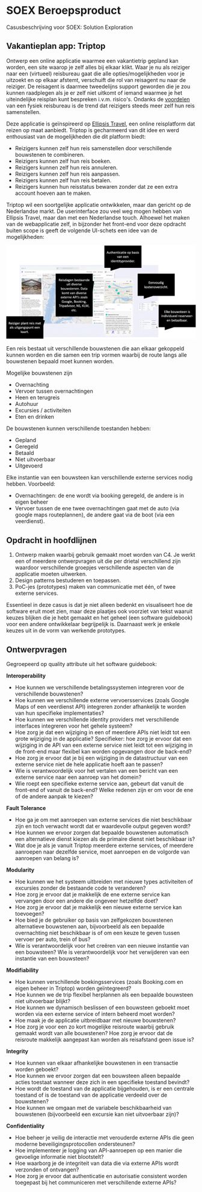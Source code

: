# SOEX Beroepsproduct
Casusbeschrijving voor SOEX: Solution Exploration

## Vakantieplan app: Triptop

Ontwerp een online applicatie waarmee een vakantietrip gepland kan worden, een site waarop je zelf alles bij elkaar klikt. Waar je nu als reiziger naar een (virtueel) reisbureau gaat die alle opties/mogelijkheden voor je uitzoekt en op elkaar afstemt, verschuift die rol van reisagent nu naar de reiziger. De reisagent is daarmee tweedelijns support geworden die je zou kunnen raadplegen als je er zelf niet uitkomt of iemand waarmee je het uiteindelijke reisplan kunt bespreken i.v.m. risico's. Ondanks de [voordelen](https://fd.nl/samenleving/1548189/in-opkomst-het-fysieke-reisbureau?gift=wqenk) van een fysiek reisbureau is de trend dat reizigers steeds meer zelf hun reis samenstellen.

Deze applicatie is geïnspireerd op [Ellipsis Travel](https://www.ellipsistravel.com/), een online reisplatform dat reizen op maat aanbiedt. Triptop is gecharmeerd van dit idee en werd enthousiast van de mogelijkheden die dit platform biedt:

- Reizigers kunnen zelf hun reis samenstellen door verschillende bouwstenen te combineren.
- Reizigers kunnen zelf hun reis boeken.
- Reizigers kunnen zelf hun reis annuleren.
- Reizigers kunnen zelf hun reis aanpassen.
- Reizigers kunnen zelf hun reis betalen.
- Reizigers kunnen hun reisstatus bewaren zonder dat ze een extra account hoeven aan te maken.

Triptop wil een soortgelijke applicatie ontwikkelen, maar dan gericht op de Nederlandse markt. De userinterface zou veel weg mogen hebben van Ellipsis Travel, maar dan met een Nederlandse touch. Alhoewel het maken van de webapplicatie zelf, in bijzonder het front-end voor deze opdracht buiten scope is geeft de volgende UI-schets een idee van de mogelijkheden:

![UI-schets](opdracht-diagrammen/example-ellipsistravel.png)

Een reis bestaat uit verschillende bouwstenen die aan elkaar gekoppeld kunnen worden en die samen een trip vormen waarbij de route langs alle bouwstenen bepaald moet kunnen worden. 

Mogelijke bouwstenen zijn 
- Overnachting
- Vervoer tussen overnachtingen
- Heen en terugreis
- Autohuur
- Excursies / activiteiten
- Eten en drinken

De bouwstenen kunnen verschillende toestanden hebben: 
- Gepland
- Geregeld
- Betaald
- Niet uitvoerbaar
- Uitgevoerd

Elke instantie van een bouwsteen kan verschillende externe services nodig hebben. 
Voorbeeld:

- Overnachtingen: de ene wordt via booking geregeld, de andere is in eigen beheer
- Vervoer tussen de ene twee overnachtingen gaat met de auto (via google maps routeplannen), de andere gaat via de boot (via een veerdienst).

## Opdracht in hoofdlijnen

1. Ontwerp maken waarbij gebruik gemaakt moet worden van C4. Je werkt een of meerdere ontwerpvragen uit die per drietal verschillend zijn waardoor verschillende groepjes verschillende aspecten van de applicatie moeten uitwerken.
2. Design patterns bestuderen en toepassen. 
3. PoC-jes (prototypes) maken van communicatie met één, of twee externe services.

Essentieel in deze casus is dat je niet alleen bedenkt en visualiseert hoe de software eruit moet zien, maar deze plaatjes ook voorziet van tekst waaruit keuzes blijken die je hebt gemaakt en het geheel (een software guidebook) voor een andere ontwikkelaar begrijpelijk is. Daarnaast werk je enkele keuzes uit in de vorm van werkende prototypes. 

## Ontwerpvragen

Gegroepeerd op quality attribute uit het software guidebook:

**Interoperability**
* Hoe kunnen we verschillende betalingssystemen integreren voor de verschillende bouwstenen?
* Hoe kunnen we verschillende externe vervoersservices (zoals Google Maps of een veerdienst API) integreren zonder afhankelijk te worden van hun specifieke implementaties?
* Hoe kunnen we verschillende identity providers met verschillende interfaces integreren voor het gehele systeem?
* Hoe zorg je dat een wijziging in een of meerdere APIs niet leidt tot een grote wijziging in de applicatie? Specifieker: hoe zorg je ervoor dat een wijziging in de API van een externe service niet leidt tot een wijziging in de front-end maar flexibel kan worden opgevangen door de back-end?
* Hoe zorg je ervoor dat je bij een wijziging in de datastructuur van een externe service niet de hele applicatie hoeft aan te passen?
* Wie is verantwoordelijk voor het vertalen van een bericht van een externe service naar een aanroep van het domein?
* Wie roept een specifieke externe service aan, gebeurt dat vanuit de front-end of vanuit de back-end? Welke redenen zijn er om voor de ene of de andere aanpak te kiezen?

**Fault Tolerance**
* Hoe ga je om met aanroepen van externe services die niet beschikbaar zijn en toch verwacht wordt dat er waardevolle output gegeven wordt?
* Hoe kunnen we ervoor zorgen dat bepaalde bouwstenen automatisch een alternatieve dienst kiezen als de primaire dienst niet beschikbaar is?
* Wat doe je als je vanuit Triptop meerdere externe services, of meerdere aanroepen naar dezelfde service, moet aanroepen en de volgorde van aanroepen van belang is?

**Modularity**
* Hoe kunnen we het systeem uitbreiden met nieuwe types activiteiten of excursies zonder de bestaande code te veranderen?
* Hoe zorg je ervoor dat je makkelijk de ene externe service kan vervangen door een andere die ongeveer hetzelfde doet?
* Hoe zorg je ervoor dat je makkelijk een nieuwe externe service kan toevoegen?
* Hoe bied je de gebruiker op basis van zelfgekozen bouwstenen alternatieve bouwstenen aan, bijvoorbeeld als een bepaalde overnachting niet beschikbaar is of om een keuze te geven tussen vervoer per auto, trein of bus?
* Wie is verantwoordelijk voor het creëren van een nieuwe instantie van een bouwsteen? Wie is verantwoordelijk voor het verwijderen van een instantie van een bouwsteen?

**Modifiability**
* Hoe kunnen verschillende boekingsservices (zoals Booking.com en eigen beheer in Triptop) worden geïntegreerd?
* Hoe kunnen we de trip flexibel herplannen als een bepaalde bouwsteen niet uitvoerbaar blijkt?
* Hoe kunnen we dynamisch beslissen of een bouwsteen geboekt moet worden via een externe service of intern beheerd moet worden?
* Hoe maak je de applicatie uitbreidbaar met nieuwe bouwstenen?
* Hoe zorg je voor een zo kort mogelijke reisroute waarbij gebruik gemaakt wordt van alle bouwstenen? Hoe zorg je ervoor dat de reisroute makkelijk aangepast kan worden als reisafstand geen issue is?

**Integrity**
* Hoe kunnen van elkaar afhankelijke bouwstenen in een transactie worden geboekt?
* Hoe kunnen we ervoor zorgen dat een bouwsteen alleen bepaalde acties toestaat wanneer deze zich in een specifieke toestand bevindt?
* Hoe wordt de toestand van de applicatie bijgehouden, is er een centrale toestand of is de toestand van de applicatie verdeeld over de bouwstenen?
* Hoe kunnen we omgaan met de variabele beschikbaarheid van bouwstenen (bijvoorbeeld een excursie kan niet uitvoerbaar zijn)?

**Confidentiality**
* Hoe beheer je veilig de interactie met verouderde externe APIs die geen moderne beveiligingsprotocollen ondersteunen?
* Hoe implementeer je logging van API-aanroepen op een manier die gevoelige informatie niet blootstelt?
* Hoe waarborg je de integriteit van data die via externe APIs wordt verzonden of ontvangen?
* Hoe zorg je ervoor dat authenticatie en autorisatie consistent worden toegepast bij het communiceren met verschillende externe APIs?

